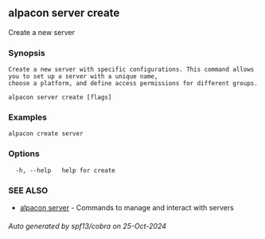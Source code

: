 ## alpacon server create

Create a new server

### Synopsis


	Create a new server with specific configurations. This command allows you to set up a server with a unique name, 
	choose a platform, and define access permissions for different groups. 
	

```
alpacon server create [flags]
```

### Examples

```
alpacon create server
```

### Options

```
  -h, --help   help for create
```

### SEE ALSO

* [alpacon server](alpacon_server.md)	 - Commands to manage and interact with servers

###### Auto generated by spf13/cobra on 25-Oct-2024
